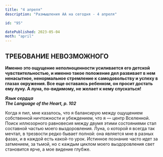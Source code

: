 ```yaml
---
title: "4 апреля"
description: "Размышления АА на сегодня - 4 апреля"

id: "95"

datePublished: 2023-05-04
moth: "april"
---
```


## ТРЕБОВАНИЕ НЕВОЗМОЖНОГО

**Именно это ощущение неполноценности усиливается его детской
чувствительностью, и именно такое положение дел развивает в нем ненасытное,
ненормальное стремление к самодовольству и успеху в глазах окружения. Все еще
оставаясь ребенком, он просит достать ему луну. А луна, по-видимому, не желает
к нему спускаться!**

**_Язык сердца  
The Language of the Heart, p. 102_**

Когда я пил, мне казалось, что я балансирую между ощущением собственной
ничтожности и убеждением, что я — центр Вселенной. Поиск иллюзорного
равновесия между двумя этими состояниями стал составной частью моего
выздоровления. Луна, о которой я всегда так мечтал, в трезвости редко бывает
полной: она является мне в разных фазах, и в каждой есть какой-то урок.
Истинное познание часто идет за затмением, за тьмой, но с каждым циклом моего
выздоровления свет становится ярче, а мое видение глубже.
